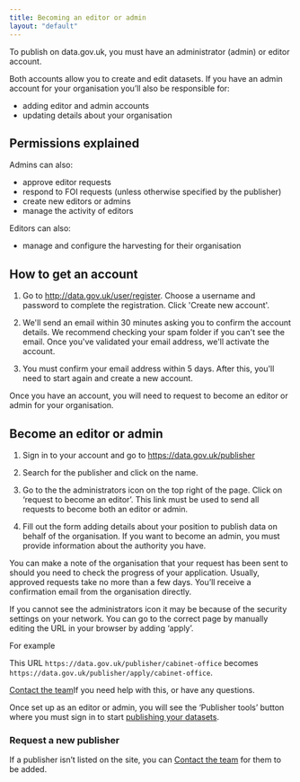 ```yaml
---
title: Becoming an editor or admin
layout: "default"
---
```


To publish on data.gov.uk, you must have an administrator (admin) or editor account.

Both accounts allow you to create and edit datasets.
If you have an admin account for your organisation you’ll also be responsible for:

* adding editor and admin accounts
* updating details about your organisation 

## Permissions explained

Admins can also:

* approve editor requests
* respond to FOI requests (unless otherwise specified by the publisher)
* create new editors or admins
* manage the activity of editors

Editors can also:

* manage and configure the harvesting for their organisation

## How to get an account

1. Go to <http://data.gov.uk/user/register>. Choose a username and password to complete the registration. Click 'Create new account'.

2. We'll send an email within 30 minutes asking you to confirm the account details. We recommend checking your spam folder if you can't see the email. Once you've validated your email address,  we'll activate the account.

3. You must confirm your email address within 5 days. After this, you'll need to start again and create a new account.

Once you have an account, you will need to request to become an editor or admin for your organisation.


## Become an editor or admin

1. Sign in to your account and go to <https://data.gov.uk/publisher>

2. Search for the publisher and click on the name. 

3. Go to the the administrators icon on the top right of the page. Click on ‘request to become an editor’. This link must be      used to send all requests to become both an editor or admin.

4. Fill out the form adding details about your position to publish data on behalf of the organisation. If you want to become      an admin, you must provide information about the authority you have.

You can make a note of the organisation that your request has been sent to should you need to check the progress of your application. Usually, approved requests take no more than a few days. You’ll receive a confirmation email from the organisation directly. 

If you cannot see the administrators icon it may be because of the security settings on your network. You can go to the correct page by manually editing the URL in your browser by adding ‘apply’. 

For example

This URL
`https://data.gov.uk/publisher/cabinet-office` 
becomes `https://data.gov.uk/publisher/apply/cabinet-office`. 

[Contact the team](https://data.gov.uk/contact)If you need help with this, or have any questions.

Once set up as an editor or admin, you will see the ‘Publisher tools’ button where you must sign in to start [publishing your datasets](publishing_on_data_gov_uk_overview.html).

### Request a new publisher

If a publisher isn’t listed on the site, you can [Contact the team](https://data.gov.uk/contact) for them to be added.
